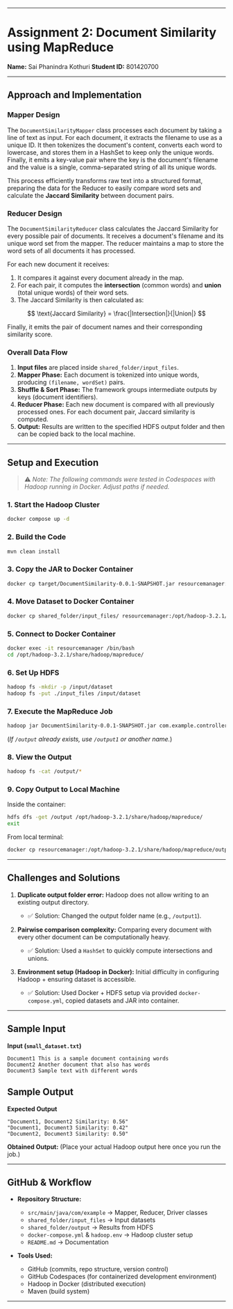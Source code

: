 

---

# Assignment 2: Document Similarity using MapReduce

**Name:** Sai Phanindra Kothuri
**Student ID:** 801420700

---

## Approach and Implementation

### Mapper Design

The `DocumentSimilarityMapper` class processes each document by taking a line of text as input. For each document, it extracts the filename to use as a unique ID. It then tokenizes the document's content, converts each word to lowercase, and stores them in a HashSet to keep only the unique words. Finally, it emits a key-value pair where the key is the document's filename and the value is a single, comma-separated string of all its unique words.

This process efficiently transforms raw text into a structured format, preparing the data for the Reducer to easily compare word sets and calculate the **Jaccard Similarity** between document pairs.

### Reducer Design

The `DocumentSimilarityReducer` class calculates the Jaccard Similarity for every possible pair of documents. It receives a document's filename and its unique word set from the mapper. The reducer maintains a map to store the word sets of all documents it has processed.

For each new document it receives:

1. It compares it against every document already in the map.
2. For each pair, it computes the **intersection** (common words) and **union** (total unique words) of their word sets.
3. The Jaccard Similarity is then calculated as:

$$
\text{Jaccard Similarity} = \frac{|Intersection|}{|Union|}
$$

Finally, it emits the pair of document names and their corresponding similarity score.

### Overall Data Flow

1. **Input files** are placed inside `shared_folder/input_files`.
2. **Mapper Phase:** Each document is tokenized into unique words, producing `(filename, wordSet)` pairs.
3. **Shuffle & Sort Phase:** The framework groups intermediate outputs by keys (document identifiers).
4. **Reducer Phase:** Each new document is compared with all previously processed ones. For each document pair, Jaccard similarity is computed.
5. **Output:** Results are written to the specified HDFS output folder and then can be copied back to the local machine.

---

## Setup and Execution

> ⚠️ *Note: The following commands were tested in Codespaces with Hadoop running in Docker. Adjust paths if needed.*

### 1. Start the Hadoop Cluster

```bash
docker compose up -d
```

### 2. Build the Code

```bash
mvn clean install
```

### 3. Copy the JAR to Docker Container

```bash
docker cp target/DocumentSimilarity-0.0.1-SNAPSHOT.jar resourcemanager:/opt/hadoop-3.2.1/share/hadoop/mapreduce/
```

### 4. Move Dataset to Docker Container

```bash
docker cp shared_folder/input_files/ resourcemanager:/opt/hadoop-3.2.1/share/hadoop/mapreduce/
```

### 5. Connect to Docker Container

```bash
docker exec -it resourcemanager /bin/bash
cd /opt/hadoop-3.2.1/share/hadoop/mapreduce/
```

### 6. Set Up HDFS

```bash
hadoop fs -mkdir -p /input/dataset
hadoop fs -put ./input_files /input/dataset
```

### 7. Execute the MapReduce Job

```bash
hadoop jar DocumentSimilarity-0.0.1-SNAPSHOT.jar com.example.controller.DocumentSimilarityDriver /input/dataset/input_files /output
```

(*If `/output` already exists, use `/output1` or another name.*)

### 8. View the Output

```bash
hadoop fs -cat /output/*
```

### 9. Copy Output to Local Machine

Inside the container:

```bash
hdfs dfs -get /output /opt/hadoop-3.2.1/share/hadoop/mapreduce/
exit
```

From local terminal:

```bash
docker cp resourcemanager:/opt/hadoop-3.2.1/share/hadoop/mapreduce/output/ shared_folder/output/
```

---

## Challenges and Solutions

1. **Duplicate output folder error:** Hadoop does not allow writing to an existing output directory.

   * ✅ Solution: Changed the output folder name (e.g., `/output1`).

2. **Pairwise comparison complexity:** Comparing every document with every other document can be computationally heavy.

   * ✅ Solution: Used a `HashSet` to quickly compute intersections and unions.

3. **Environment setup (Hadoop in Docker):** Initial difficulty in configuring Hadoop + ensuring dataset is accessible.

   * ✅ Solution: Used Docker + HDFS setup via provided `docker-compose.yml`, copied datasets and JAR into container.

---

## Sample Input

**Input (`small_dataset.txt`)**

```
Document1 This is a sample document containing words
Document2 Another document that also has words
Document3 Sample text with different words
```

## Sample Output

**Expected Output**

```
"Document1, Document2 Similarity: 0.56"
"Document1, Document3 Similarity: 0.42"
"Document2, Document3 Similarity: 0.50"
```

**Obtained Output:**
(Place your actual Hadoop output here once you run the job.)

---

## GitHub & Workflow

* **Repository Structure:**

  * `src/main/java/com/example` → Mapper, Reducer, Driver classes
  * `shared_folder/input_files` → Input datasets
  * `shared_folder/output` → Results from HDFS
  * `docker-compose.yml` & `hadoop.env` → Hadoop cluster setup
  * `README.md` → Documentation

* **Tools Used:**

  * GitHub (commits, repo structure, version control)
  * GitHub Codespaces (for containerized development environment)
  * Hadoop in Docker (distributed execution)
  * Maven (build system)

---
